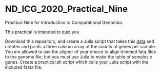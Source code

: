# ND_ICG_2020_Practical_Nine
Practical Nine for Introduction to Computational Genomics

This practical is intended to quiz you

Download this repository, and create a Julia script that takes this [data](https://figshare.com/articles/Data_Carpentry_Genomics_beta_2_0/7726454?file=14502617) and creates and prints a three column array of the counts of genes per sample. You are allowed to use the aligner of your choice to align trimmed fatq files to the genome file, but you must use Julia to make the table of samples x genes. Create a practical.sh script which calls your Julia script with the included fasta file.
